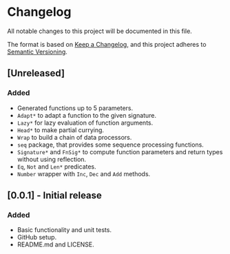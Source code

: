# Changelog

All notable changes to this project will be documented in this file.

The format is based on [Keep a Changelog](https://keepachangelog.com/en/1.1.0/), and this project adheres to [Semantic Versioning](https://semver.org/spec/v2.0.0.html).

## [Unreleased]

### Added

- Generated functions up to 5 parameters.
- `Adapt*` to adapt a function to the given signature.
- `Lazy*` for lazy evaluation of function arguments.
- `Head*` to make partial currying.
- `Wrap` to build a chain of data processors.
- `seq` package, that provides some sequence processing functions.
- `Signature*` and `FnSig*` to compute function parameters and return types without using reflection.
- `Eq`, `Not` and `Len*` predicates.
- `Number` wrapper with `Inc`, `Dec` and `Add` methods.

## [0.0.1] - Initial release

### Added

- Basic functionality and unit tests.
- GitHub setup.
- README.md and LICENSE.
